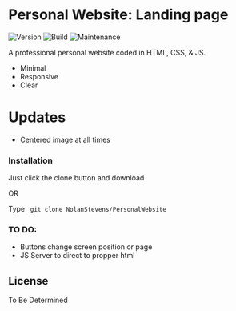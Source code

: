 # Personal Website: Landing page
![Version](https://img.shields.io/badge/version-v0.1a-blue?style=for-the-badge) ![Build](https://img.shields.io/badge/build_date-10/05/2020-brightgreen?style=for-the-badge) ![Maintenance](https://img.shields.io/badge/maintained-YES-orange?style=for-the-badge)

A professional personal website coded in HTML, CSS, & JS.

  - Minimal 
  - Responsive
  - Clear

# Updates

  - Centered image at all times


### Installation

Just click the clone button and download 

OR

Type ``` git clone NolanStevens/PersonalWebsite```


### TO DO:

 - Buttons change screen position or page
 - JS Server to direct to propper html

License
----

To Be Determined


